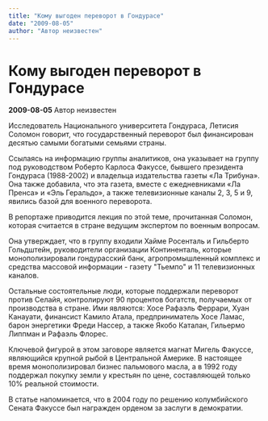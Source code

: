 ```yaml
---
title: "Кому выгоден переворот в Гондурасе"
date: "2009-08-05"
author: "Автор неизвестен"
---
```


# Кому выгоден переворот в Гондурасе

**2009-08-05** Автор неизвестен

Исследователь Национального университета Гондураса, Летисия Соломон говорит, что государственный переворот был финансирован десятью самыми богатыми семьями страны.

Ссылаясь на информацию группы аналитиков, она указывает на группу под руководством Роберто Карлоса Факуссе, бывшего президента Гондураса (1988-2002) и владельца издательства газеты «Ла Трибуна». Она также добавила, что эта газета, вместе с ежедневниками «Ла Пренса» и «Эль Геральдо», а также телевизионные каналы 2, 3, 5 и 9, явились базой для военного переворота.

В репортаже приводится лекция по этой теме, прочитанная Соломон, которая считается в стране ведущим экспертом по военным вопросам.

Она утверждает, что в группу входили Хайме Росенталь и Гильберто Гольдштейн, руководители организации Континенталь, которые монополизировали гондурасский банк, агропромышленный комплекс и средства массовой информации - газету "Тьемпо" и 11 телевизионных каналов.

Остальные состоятельные люди, которые поддержали переворот против Селайя, контролируют 90 процентов богатств, получаемых от производства в стране. Ими являются: Хосе Рафаэль Феррари, Хуан Канауати, финансист Камило Атала, предприниматель Хосе Ламас, барон энергетики Фреди Нассер, а также Якобо Каталан, Гильермо Липпман и Рафаэль Флорес.

Ключевой фигурой в этом заговоре является магнат Мигель Факуссе, являющийся крупной рыбой в Центральной Америке. В настоящее время монополизировал бизнес пальмового масла, а в 1992 году поддержал покупку земли у крестьян по цене, составляющей только 10% реальной стоимости.

В статье напоминается, что в 2004 году по решению колумбийского Сената Факуссе был награжден орденом за заслуги в демократии.